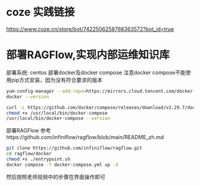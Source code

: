 # coze 实践链接
https://www.coze.cn/store/bot/7422506258768363572?bot_id=true

# 部署RAGFlow,实现内部运维知识库
部署系统: centos
部署docker及docker compose
注意docker compose不能使用pip方式安装，因为没有符合要求的版本
```bash
yum-config-manager --add-repo=https://mirrors.cloud.tencent.com/docker-ce/linux/centos/docker-ce.repo && yum install -y docker-ce && systemctl start docker && systemctl enable docker
docker --version

curl -L https://github.com/docker/compose/releases/download/v2.29.7/docker-compose-linux-x86_64 -o /usr/local/bin/docker-compose
chmod +x /usr/local/bin/docker-compose
/usr/local/bin/docker-compose --version
```
部署RAGFlow
参考https://github.com/infiniflow/ragflow/blob/main/README_zh.md
```bash
git clone https://github.com/infiniflow/ragflow.git
cd ragflow/docker
chmod +x ./entrypoint.sh
docker compose -f docker-compose.yml up -d
```

然后按照老师视频中的步骤在界面操作即可
